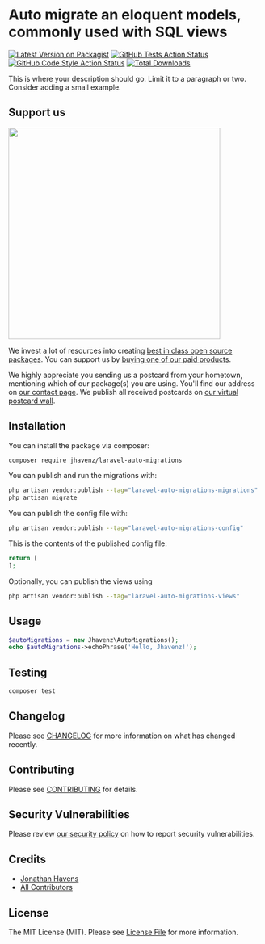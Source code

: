 # Auto migrate an eloquent models, commonly used with SQL views

[![Latest Version on Packagist](https://img.shields.io/packagist/v/jhavenz/laravel-auto-migrations.svg?style=flat-square)](https://packagist.org/packages/jhavenz/laravel-auto-migrations)
[![GitHub Tests Action Status](https://img.shields.io/github/actions/workflow/status/jhavenz/laravel-auto-migrations/run-tests.yml?branch=main&label=tests&style=flat-square)](https://github.com/jhavenz/laravel-auto-migrations/actions?query=workflow%3Arun-tests+branch%3Amain)
[![GitHub Code Style Action Status](https://img.shields.io/github/actions/workflow/status/jhavenz/laravel-auto-migrations/fix-php-code-style-issues.yml?branch=main&label=code%20style&style=flat-square)](https://github.com/jhavenz/laravel-auto-migrations/actions?query=workflow%3A"Fix+PHP+code+style+issues"+branch%3Amain)
[![Total Downloads](https://img.shields.io/packagist/dt/jhavenz/laravel-auto-migrations.svg?style=flat-square)](https://packagist.org/packages/jhavenz/laravel-auto-migrations)

This is where your description should go. Limit it to a paragraph or two. Consider adding a small example.

## Support us

[<img src="https://github-ads.s3.eu-central-1.amazonaws.com/laravel-auto-migrations.jpg?t=1" width="419px" />](https://spatie.be/github-ad-click/laravel-auto-migrations)

We invest a lot of resources into creating [best in class open source packages](https://spatie.be/open-source). You can support us by [buying one of our paid products](https://spatie.be/open-source/support-us).

We highly appreciate you sending us a postcard from your hometown, mentioning which of our package(s) you are using. You'll find our address on [our contact page](https://spatie.be/about-us). We publish all received postcards on [our virtual postcard wall](https://spatie.be/open-source/postcards).

## Installation

You can install the package via composer:

```bash
composer require jhavenz/laravel-auto-migrations
```

You can publish and run the migrations with:

```bash
php artisan vendor:publish --tag="laravel-auto-migrations-migrations"
php artisan migrate
```

You can publish the config file with:

```bash
php artisan vendor:publish --tag="laravel-auto-migrations-config"
```

This is the contents of the published config file:

```php
return [
];
```

Optionally, you can publish the views using

```bash
php artisan vendor:publish --tag="laravel-auto-migrations-views"
```

## Usage

```php
$autoMigrations = new Jhavenz\AutoMigrations();
echo $autoMigrations->echoPhrase('Hello, Jhavenz!');
```

## Testing

```bash
composer test
```

## Changelog

Please see [CHANGELOG](CHANGELOG.md) for more information on what has changed recently.

## Contributing

Please see [CONTRIBUTING](CONTRIBUTING.md) for details.

## Security Vulnerabilities

Please review [our security policy](../../security/policy) on how to report security vulnerabilities.

## Credits

- [Jonathan Havens](https://github.com/jhavenz)
- [All Contributors](../../contributors)

## License

The MIT License (MIT). Please see [License File](LICENSE.md) for more information.

